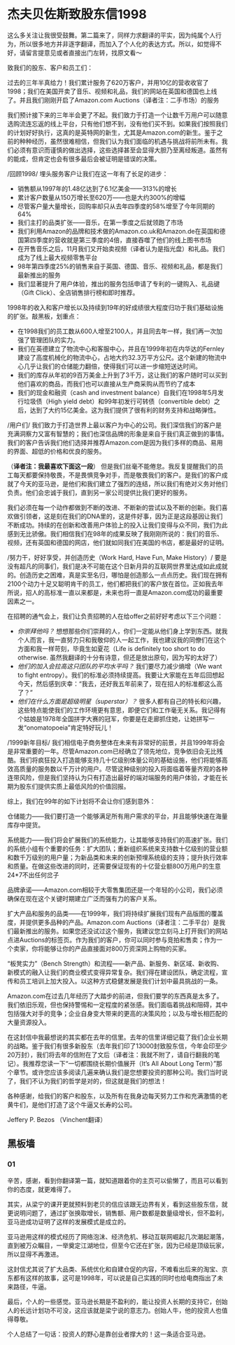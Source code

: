 # 杰夫贝佐斯致股东信1998

这么多关注让我很受鼓舞。第二篇来了，同样力求翻译的平实，因为纯属个人行为，所以很多地方并非逐字翻译，而加入了个人化的表达方式。所以，如觉得不好，请留言提意见或者直接出门左转，找原文看～

致我们的股东、客户和员工们：

过去的三年半真给力！我们累计服务了620万客户，并用10亿的营收收官了1998；我们在美国开卖了音乐、视频和礼品，我们的网站在英国和德国也上线了。并且我们刚刚开启了Amazon.com Auctions（译者注：二手市场）的服务

我们预计接下来的三年半会更了不起。我们致力于打造一个让数千万用户可以随意选购流连忘返的线上平台，只有他们想不到，没有他们买不到。如果我们按照我们的计划好好执行，这真的是英特网的新生，尤其是Amazon.com的新生。鉴于之前的种种经历，虽然很难相信，但我们认为我们面临的机遇与挑战将前所未有。我们必须有意识而谨慎的做出选择，这些选择甚至会显得大胆乃至离经叛道。虽然有的能成，但肯定也会有很多最后会被证明是错误的决策。

/回顾1998/
埋头服务客户让我们在这一年有了长足的进步：
* 销售额从1997年的1.48亿达到了6.1亿美金——313%的增长
* 累计客户数量从150万增长至620万——也是大约300%的增幅
* 尽管客户量大量增长，回购率却只从去年四季度的58%增至了今年同期的64%
* 我们主打的品类扩张——音乐，在第一季度之后就领跑了市场
* 我们利用Amazon的品牌和技术做的Amazon.co.uk和Amazon.de在英国和德国第四季度的营收就是第三季度的4倍，直接吞噬了他们的线上图书市场
* 在开售音乐之后，11月我们又开始卖视频（译者认为是指光盘）和礼品。我们成为了线上最大视频零售平台
* 98年第四季度25%的销售来自于英国、德国、音乐、视频和礼品，都是我们最新推出的服务
* 我们显著提升了用户体验，推出的服务包括申请了专利的一键购入、礼品键（Gift Click）、全店销售排行榜和即时推荐。

1998年的收入和客户增长以及持续到19年的好成绩很大程度归功于我们基础设施的扩张。敲黑板，划重点：
* 在1998我们的员工数从600人增至2100人，并且同去年一样，我们再一次加强了管理团队的实力。
* 我们在英德建立了物流中心和客服中心，并且在1999年初在内华达的Fernley建设了高度机械化的物流中心，占地大约32.3万平方公尺。这个新建的物流中心几乎让我们的仓储能力翻倍，使得我们可以进一步缩短送达时间。
* 我们的库存从年初的9百万美金上升到了3千万，这让我们的客户随时可以买到他们喜欢的商品，而我们也可以直接从生产商采购从而节约了成本
* 我们的现金和融资（cash and investment balance）自我们在1998年5月发行垃圾债（High yield debt）和99年初发行可转债（convertible debt）之后，达到了大约15亿美金。这为我们提供了很有利的财务支持和战略弹性。

/用户们/
我们致力于打造世界上最以客户为中心的公司。我们深信我们的客户是充满洞察力又富有智慧的；我们也深信品牌的形象是来自于我们真正做到的事情。我们的客户告诉我们他们选择并推荐Amazon.com是因为我们多样的商品、易用的界面、超低的价格和优良的服务。

（**译者注：我最喜欢下面这一段**）
但是我们丝毫不能倦怠。我反复提醒我们的员工每天都要保持敬畏，不是畏惧竞争对手，而是敬畏我们的客户。是我们的客户成就了今天的亚马逊，是他们和我们建立了强烈的连结，所以我们有绝对义务对他们负责。他们会忠诚于我们，直到另一家公司提供比我们更好的服务。

我们必须在每一个动作都做到不断的改进、不断新的尝试以及不断的创新。我们喜欢做引领者，这是刻在我们的DNA里的，这是件好事，因为正是这段基因让我们不断成功。持续的在创新和改善用户体验上的投入让我们变得与众不同，我们为此感到无比骄傲。我们相信我们在98年的成果反映了我刚刚所说的：我们的音乐、视频，还有英国和德国的网店，他们就如同我们在美国的书店，都是最好的证明。

/努力干，好好享受，并创造历史（Work Hard, Have Fun, Make History）/
要是没有超凡的同事们，我们是决不可能在这个日新月异的互联网世界里达成如此成就的。创造历史之困难，真是实至名归，哪怕是创造那么一点点历史。我们现在拥有2100个动力十足又聪明肯干的员工，他们都把我们的客户放在首位。正如我去年所说，招人的高标准一直以来都是，未来也将一直是Amazon.com成功的最重要因素之一。

在招聘的通气会上，我们让负责招聘的人在给offer之前好好考虑以下三个问题：
* *你崇拜他吗？* 想想那些你们崇拜的人，你们一定能从他们身上学到东西。就我个人而言，我一直努力只和我敬仰的人一起工作，我也建议我的同僚们在这个方面和我一样苛刻，毕竟生如夏花（Life is definitely too short to do otherwise. 虽然我翻译的十分有诗意，但还是放出原句，因为写的太好了）
* *他们的加入会拉高这只团队的平均水平吗？* 我们要尽力减少熵增（We want to fight entropy）。我们的标准必须持续提高。我要让大家能在五年后回想起今天，然后感到庆幸：“我去，还好我五年前来了，现在招人的标准都这么高了？”
* *他们在什么方面是超级明星（superstar）？* 很多人都有自己的特长和兴趣，这些特点能使我们的工作环境更有意思，即便它们和工作毫无关系。我记得有个姑娘是1978年全国拼字大赛的冠军，你要是在走廊抓住她，让她拼写一发“onomatopoeia”肯定特好玩儿！

/1999新年目标/
我们相信电子商务整体在未来有非常好的前景，并且1999年将会是非常重要的一年。尽管Amazon.com已经确立了领先地位，竞争依旧会无比残酷。我们将疯狂投入打造能够支持几十亿级别体量公司的基础设施，他们将能够高效高质量的服务数以千万计的用户。尽管这种级别的投入将面临着等量齐观的各种连带风险，但是我们坚持认为只有打造出最好的端对端服务的用户体验，才能在长期为股东们提供实质上最低风险的价值回报。

综上，我们在99年的如下计划将不会让你们感到意外：

仓储能力——我们要打造一个能够满足所有用户需求的平台，并且能够快速在海量库存中提货。

系统能力——我们将会扩展我们的系统能力，让其能够支持我们的高速扩张。我们的系统小组有个重要的任务：扩大团队；重新组织系统来支持数十亿级别的营业额和数千万级别的用户量；为新品类和未来的创新预埋系统级的支持；提升执行效率和质量。在做这些改进的同时，还需要保证现有的十亿营业额800万用户的生意24*7不出任何岔子

品牌承诺——Amazon.com相较于大零售集团还是一个年轻的小公司，我们必须确保在现在这个关键时期建立广泛而强有力的客户关系。

扩大产品和服务的品类——在1999年，我们将持续扩展我们现有产品版图的覆盖度，并提供更多品种的产品。Amazon.com Auctions（译者注：二手平台）是我们最新推出的服务。如果您还没试过这个服务，我建议您立刻马上打开我们的网站点进Auctions的标签页。作为我们的客户，你可以同时参与竞拍和售卖；作为一个卖家，你将能够让你的产品直接面对800万资深网上购物的买家。

“板凳实力”（Bench Strength）和流程——新产品、新服务、新区域、新收购、新模式的融入让我们的商业模式变得异常复杂。我们得在建设团队，确定流程，宣传和员工培训上加大投入。以这种方式稳健发展是我们计划中最具挑战的一条。

Amazon.com在过去几年经历了大踏步的前进，但我们要学的东西真是太多了。我们依旧乐观，但也保持警惕和一定程度的紧张感。我们面临着挑战和阻碍，其中包括强大对手的竞争；企业自身变大带来的更高的决策风险；以及与增长相匹配的大量资源投入。

在这封信中我最想说的其实都在去年的信里。去年的信里详细记载了我们企业长期的战略。鉴于我们有很多新股东（去年我们印了13000封致股东信，今年会印至少20万封），我们将去年的信附在了文后（译者注：我就不附了，请自行翻我的笔记）。我推荐您读一下“一切都围绕长期价值展开（It’s All About Long Term）”那个章节。或许您应该多阅读几遍来确认我们是您想要投资的那种公司。我们当时说了，我们不认为我们的哲学是对的，但这就是我们的想法！

各种感谢，给我们的客户和股东，以及所有在我身边每天努力工作和充满激情的老黄牛们，是他们打造了这个牛逼又长寿的公司。

Jeffery P. Bezos
（Vinchent翻译）

## 黑板墙

### 01

辛苦，感谢，看到你翻译第一篇，就知道跟着你的主页可以偷懒了，而且可以看到你的态度，就更难得了。

其实，从梁宁的课开更就预料到老贝的信应该跟无边界有关，看到这些股东信，就更说明问题了，通过扩张换取增长，销售额、用户数都是数量级增长，但不盈利，亚马逊成功证明了这样的发展模式是成立的。

亚马逊用这样的模式经历了网络泡沫、经济危机、移动互联网崛起几次潮起潮落，直到被万众瞩目，一举奠定江湖地位，但至今它还在扩张，因为已经是顶级玩家，所以显得不再激进。

这封信尤其说了扩大品类、系统优化和自建仓促的内容，不难看出后来的淘宝、京东都有这样的故事，这可是1998年，可以说是自己实践的同时也给电商指出了未来路径，牛逼。

最后，个人的一些感觉。亚马逊长期是不盈利的，能让投资人长期的支持它，创始人的长远计划功不可没，这应该就是梁宁说的意志力。创始人牛，他的投资人也值得尊敬。

个人总结了一句话：投资人的野心是靠创业者撑大的！这一条适合亚马逊。

